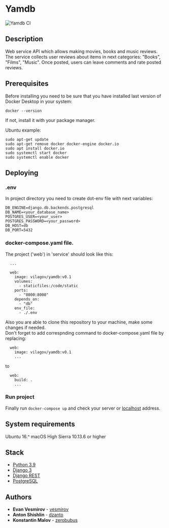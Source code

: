 # Yamdb
![Yamdb CI](https://github.com/vilagov/yamdb/workflows/Yamdb%20CI/badge.svg)

## Description
Web service API which allows making movies, books and music reviews.
The service collects user reviews about items in next categories: "Books", "Films", "Music". Once posted, users can leave comments and rate posted reviews. 

## Prerequisites
Before installing you need to be sure that you have installed last version of Docker Desktop in your system:

```
docker --version
```

If not, install it with your package manager.

Ubuntu example:

```
sudo apt-get update
sudo apt-get remove docker docker-engine docker.io
sudo apt install docker.io
sudo systemctl start docker
sudo systemctl enable docker
```

## Deploying

### .env
In project directory you need to create dot-env file with next variables:

```
DB_ENGINE=django.db.backends.postgresql
DB_NAME=<your_database_name>
POSTGRES_USER=<your_user>
POSTGRES_PASSWORD=<your_password>
DB_HOST=db
DB_PORT=5432
```

### docker-compose.yaml file.
The project ('web') in 'service' should look like this:

```
  ...

  web:
    image: vilagov/yamdb:v0.1
    volumes:
      - staticfiles:/code/static
    ports:
      - "8000:8000"
    depends_on: 
      - "db"
    env_file: 
      - ./.env
```

Also you are able to clone this repository to your machine, make some changes if needed.  
Don't forget to add correspnding command to docker-compose.yaml file by replacing:

```
  web:
    image: vilagov/yamdb:v0.1
    ...
```

to

```
  web:
    build: .
    ...
```

### Run project
Finally run `docker-compose up` and check your server or [localhost](http://127.0.0.1/) address.

## System requirements
Ubuntu 16.^
macOS High Sierra 10.13.6 or higher

## Stack
* [Python 3.9](https://www.python.org/)
* [Django 3](https://www.djangoproject.com/)
* [Django REST](https://www.django-rest-framework.org/)
* [PostgreSQL](https://www.postgresql.org/)

## Authors
* **Evan Vesmirov** - [vesmirov](https://github.com/vesmirov)
* **Anton Shishlin** - [dzanto](https://github.com/dzanto)
* **Konstantin Malov** - [zerobubus](https://github.com/zerobubus)


